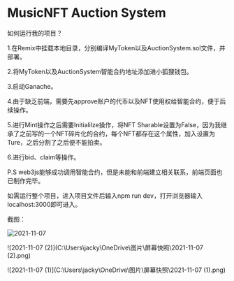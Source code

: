 # MusicNFT Auction System
如何运行我的项目？

1.在Remix中挂载本地目录，分别编译MyToken以及AuctionSystem.sol文件，并部署。

2.将MyToken以及AuctionSystem智能合约地址添加进小狐狸钱包。

3.启动Ganache。

4.由于缺乏前端，需要先approve账户的代币以及NFT使用权给智能合约，便于后续操作。

5.进行Mint操作之后需要Initialilze操作，将NFT Sharable设置为False，因为我继承了之前写的一个NFT碎片化的合约，每个NFT都存在这个属性，加入设置为Ture，之后分割了之后便不能拍卖。

6.进行bid、claim等操作。



P.S web3js能够成功调用智能合约，但是未能和前端建立相关联系，前端页面也已制作完毕。

如需运行整个项目，进入项目文件后输入npm run dev，打开浏览器输入localhost:3000即可进入。



截图：

![2021-11-07](C:\Users\jacky\OneDrive\图片\屏幕快照\2021-11-07.png)

![2021-11-07 (2)](C:\Users\jacky\OneDrive\图片\屏幕快照\2021-11-07 (2).png)

![2021-11-07 (1)](C:\Users\jacky\OneDrive\图片\屏幕快照\2021-11-07 (1).png)

